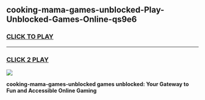 
## cooking-mama-games-unblocked-Play-Unblocked-Games-Online-qs9e6
<h3>
<a href="https://premium76.site?title=cooking-mama-games-unblocked&ref=25A">CLICK TO PLAY</a></h3>
<hr>

<h3>
<a href="https://premium76.site?title=cooking-mama-games-unblocked&ref=25A">CLICK 2 PLAY</a>
  
</h3>

<a href="https://premium76.site?title=cooking-mama-games-unblocked&ref=25A"><img src="https://clearcache.store/games.png"></a>


**cooking-mama-games-unblocked games unblocked: Your Gateway to Fun and Accessible Online Gaming**
